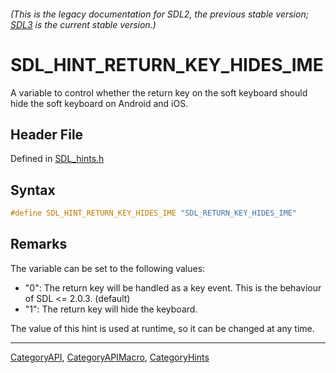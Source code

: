 ###### (This is the legacy documentation for SDL2, the previous stable version; [SDL3](https://wiki.libsdl.org/SDL3/) is the current stable version.)
# SDL_HINT_RETURN_KEY_HIDES_IME

A variable to control whether the return key on the soft keyboard should hide the soft keyboard on Android and iOS.

## Header File

Defined in [SDL_hints.h](https://github.com/libsdl-org/SDL/blob/SDL2/include/SDL_hints.h)

## Syntax

```c
#define SDL_HINT_RETURN_KEY_HIDES_IME "SDL_RETURN_KEY_HIDES_IME"
```

## Remarks

The variable can be set to the following values:

- "0": The return key will be handled as a key event. This is the behaviour
  of SDL <= 2.0.3. (default)
- "1": The return key will hide the keyboard.

The value of this hint is used at runtime, so it can be changed at any
time.

----
[CategoryAPI](CategoryAPI), [CategoryAPIMacro](CategoryAPIMacro), [CategoryHints](CategoryHints)

